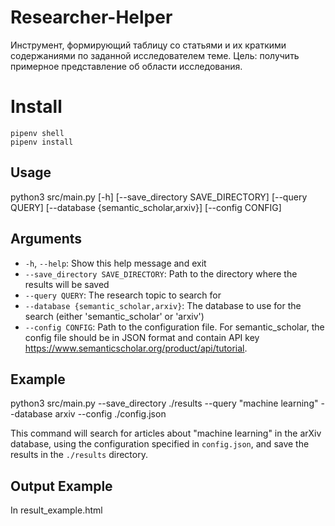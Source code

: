 # Researcher-Helper
Инструмент, формирующий таблицу со статьями и их краткими содержаниями по заданной исследователем теме.
Цель: получить примерное представление об области исследования. 



# Install

```
pipenv shell
pipenv install
```


## Usage

python3 src/main.py [-h] [--save_directory SAVE_DIRECTORY] [--query QUERY] [--database {semantic_scholar,arxiv}] [--config CONFIG]

## Arguments

- `-h`, `--help`: Show this help message and exit
- `--save_directory SAVE_DIRECTORY`: Path to the directory where the results will be saved
- `--query QUERY`: The research topic to search for
- `--database {semantic_scholar,arxiv}`: The database to use for the search (either 'semantic_scholar' or 'arxiv')
- `--config CONFIG`: Path to the configuration file. For semantic_scholar, the config file should be in JSON format and contain API key <a href="https://www.semanticscholar.org/product/api/tutorial">https://www.semanticscholar.org/product/api/tutorial</a>.

## Example

python3 src/main.py --save_directory ./results --query "machine learning" --database arxiv --config ./config.json

This command will search for articles about "machine learning" in the arXiv database, using the configuration specified in `config.json`, and save the results in the `./results` directory.

## Output Example

In result_example.html